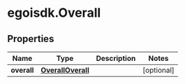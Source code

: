 # egoisdk.Overall

## Properties

Name | Type | Description | Notes
------------ | ------------- | ------------- | -------------
**overall** | [**OverallOverall**](OverallOverall.md) |  | [optional] 


